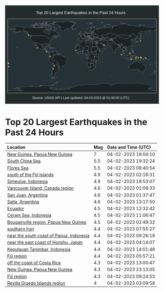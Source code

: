 ![Map](./map.png)

# Top 20 Largest Earthquakes in the Past 24 Hours

| Location | Mag | Date and Time (UTC) |
|:---|:---|:---|
| [New Guinea, Papua New Guinea](https://earthquake.usgs.gov/earthquakes/eventpage/us6000k1id) | 7 | 04-02-2023 18:04:10 |
| [South China Sea](https://earthquake.usgs.gov/earthquakes/eventpage/us6000k1ki) | 5.5 | 04-02-2023 19:32:24 |
| [Flores Sea](https://earthquake.usgs.gov/earthquakes/eventpage/us6000k1gl) | 5.5 | 04-02-2023 08:40:54 |
| [south of the Fiji Islands](https://earthquake.usgs.gov/earthquakes/eventpage/us6000k1fb) | 4.9 | 04-02-2023 02:16:31 |
| [Simeulue, Indonesia](https://earthquake.usgs.gov/earthquakes/eventpage/us6000k1k9) | 4.9 | 04-02-2023 18:53:07 |
| [Vancouver Island, Canada region](https://earthquake.usgs.gov/earthquakes/eventpage/us6000k1f5) | 4.6 | 04-02-2023 01:08:33 |
| [San Juan, Argentina](https://earthquake.usgs.gov/earthquakes/eventpage/us6000k1f8) | 4.6 | 04-02-2023 01:37:47 |
| [Salta, Argentina](https://earthquake.usgs.gov/earthquakes/eventpage/us6000k1hi) | 4.6 | 04-02-2023 13:17:50 |
| [Ecuador](https://earthquake.usgs.gov/earthquakes/eventpage/us6000k1hb) | 4.5 | 04-02-2023 12:32:42 |
| [Ceram Sea, Indonesia](https://earthquake.usgs.gov/earthquakes/eventpage/us6000k1h3) | 4.5 | 04-02-2023 11:06:47 |
| [Bougainville region, Papua New Guinea](https://earthquake.usgs.gov/earthquakes/eventpage/us6000k1fe) | 4.5 | 04-02-2023 02:49:32 |
| [southern Iran](https://earthquake.usgs.gov/earthquakes/eventpage/us6000k1gg) | 4.4 | 04-02-2023 07:55:27 |
| [near the south coast of Papua, Indonesia](https://earthquake.usgs.gov/earthquakes/eventpage/us6000k1gs) | 4.4 | 04-02-2023 09:26:19 |
| [near the east coast of Honshu, Japan](https://earthquake.usgs.gov/earthquakes/eventpage/us6000k1fx) | 4.4 | 04-02-2023 04:14:07 |
| [Kepulauan Tanimbar, Indonesia](https://earthquake.usgs.gov/earthquakes/eventpage/us6000k1hn) | 4.4 | 04-02-2023 14:01:48 |
| [Fiji region](https://earthquake.usgs.gov/earthquakes/eventpage/us6000k1g4) | 4.4 | 04-02-2023 05:57:21 |
| [off the coast of Costa Rica](https://earthquake.usgs.gov/earthquakes/eventpage/us6000k1he) | 4.3 | 04-02-2023 13:00:47 |
| [New Guinea, Papua New Guinea](https://earthquake.usgs.gov/earthquakes/eventpage/us6000k1lt) | 4.3 | 04-02-2023 23:13:05 |
| [Fiji region](https://earthquake.usgs.gov/earthquakes/eventpage/us6000k1gv) | 4.3 | 04-02-2023 09:24:53 |
| [Revilla Gigedo Islands region](https://earthquake.usgs.gov/earthquakes/eventpage/us6000k1fi) | 4 | 04-02-2023 03:09:58 |
